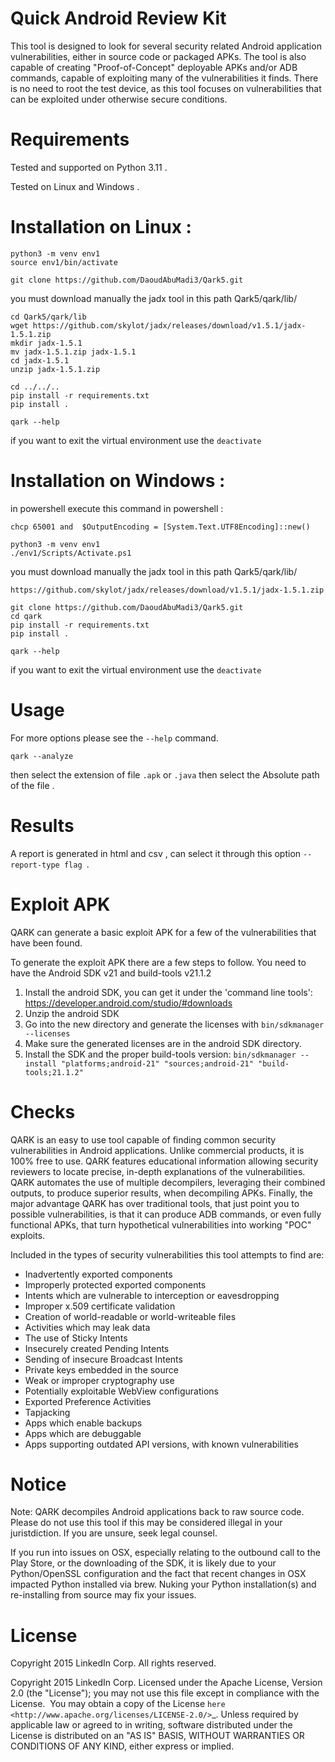Quick Android Review Kit
========================
This tool is designed to look for several security related Android application vulnerabilities, either in source code or packaged APKs. The tool is also capable of creating "Proof-of-Concept" deployable APKs and/or ADB commands, capable of exploiting many of the vulnerabilities it finds. There is no need to root the test device, as this tool focuses on vulnerabilities that can be exploited under otherwise secure conditions.


Requirements
=============
Tested and supported on Python 3.11 .

Tested on Linux and Windows .

Installation on Linux :
=======================

```
python3 -m venv env1
source env1/bin/activate
```

```
git clone https://github.com/DaoudAbuMadi3/Qark5.git
```

you must download manually the jadx tool in this path Qark5/qark/lib/ 
```
cd Qark5/qark/lib
wget https://github.com/skylot/jadx/releases/download/v1.5.1/jadx-1.5.1.zip 
mkdir jadx-1.5.1
mv jadx-1.5.1.zip jadx-1.5.1
cd jadx-1.5.1 
unzip jadx-1.5.1.zip

cd ../../..
pip install -r requirements.txt
pip install .
```
```
qark --help
```
if you want to exit the virtual environment use the  ``deactivate``


Installation on Windows :
=======================
in powershell execute this command in powershell :


```
chcp 65001 and  $OutputEncoding = [System.Text.UTF8Encoding]::new() 

python3 -m venv env1
./env1/Scripts/Activate.ps1
```
you must download manually the jadx tool in this path Qark5/qark/lib/ 
```
https://github.com/skylot/jadx/releases/download/v1.5.1/jadx-1.5.1.zip 
```
```
git clone https://github.com/DaoudAbuMadi3/Qark5.git
cd qark
pip install -r requirements.txt
pip install .
```

```
qark --help
```
if you want to exit the virtual environment use the  ``deactivate``



Usage
=====
For more options please see the ``--help`` command.

`` qark --analyze ``

then select the extension of file ``.apk`` or ``.java`` then select the Absolute path of the file .  

Results
=======
A report is generated in html and csv , can select it through this option ``--report-type flag ``.




Exploit APK
===========
QARK can generate a basic exploit APK for a few of the vulnerabilities that have been found.

To generate the exploit APK there are a few steps to follow. You need to have the Android SDK v21 and build-tools v21.1.2

1. Install the android SDK, you can get it under the 'command line tools': https://developer.android.com/studio/#downloads
2. Unzip the android SDK
3. Go into the new directory and generate the licenses with `bin/sdkmanager --licenses`
4. Make sure the generated licenses are in the android SDK directory.
5. Install the SDK and the proper build-tools version: `bin/sdkmanager --install "platforms;android-21" "sources;android-21" "build-tools;21.1.2"`

Checks
======
QARK is an easy to use tool capable of finding common security vulnerabilities in Android applications. Unlike commercial products, it is 100% free to use. QARK features educational information allowing security reviewers to locate precise, in-depth explanations of the vulnerabilities. QARK automates the use of multiple decompilers, leveraging their combined outputs, to produce superior results, when decompiling APKs. Finally, the major advantage QARK has over traditional tools, that just point you to possible vulnerabilities, is that it can produce ADB commands, or even fully functional APKs, that turn hypothetical vulnerabilities into working "POC" exploits.

Included in the types of security vulnerabilities this tool attempts to find are:

- Inadvertently exported components
- Improperly protected exported components
- Intents which are vulnerable to interception or eavesdropping
- Improper x.509 certificate validation
- Creation of world-readable or world-writeable files
- Activities which may leak data
- The use of Sticky Intents
- Insecurely created Pending Intents
- Sending of insecure Broadcast Intents
- Private keys embedded in the source
- Weak or improper cryptography use
- Potentially exploitable WebView configurations
- Exported Preference Activities
- Tapjacking
- Apps which enable backups
- Apps which are debuggable
- Apps supporting outdated API versions, with known vulnerabilities


Notice
======
Note: QARK decompiles Android applications back to raw source code. Please do not use this tool if this may be considered illegal in your juristdiction. If you are unsure, seek legal counsel.

If you run into issues on OSX, especially relating to the outbound call to the Play Store, or the downloading of the SDK, it is
likely due to your Python/OpenSSL configuration and the fact that recent changes in OSX impacted Python installed via brew. Nuking your
Python installation(s) and re-installing from source may fix your issues.


License
=======
Copyright 2015 LinkedIn Corp.  All rights reserved.

Copyright 2015 LinkedIn Corp. Licensed under the Apache License, Version 2.0 (the "License"); you may not use this file except in compliance with the License. 
You may obtain a copy of the License `here <http://www.apache.org/licenses/LICENSE-2.0/>`_.
Unless required by applicable law or agreed to in writing, software distributed under the License is distributed on an "AS IS" BASIS, WITHOUT WARRANTIES OR CONDITIONS OF ANY KIND, either express or implied.
